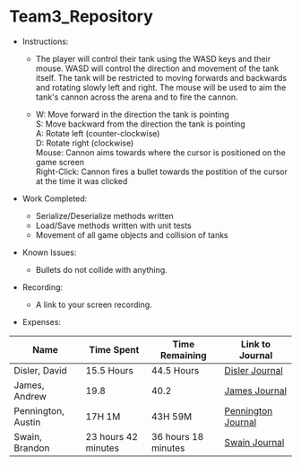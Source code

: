 # Team3_Repository

* Instructions: 
  * The player will control their tank using the WASD keys and their mouse. WASD will control the direction and movement of the tank itself. The tank will be restricted to moving forwards and backwards and rotating slowly left and right. The mouse will be used to aim the tank's cannon across the arena and to fire the cannon.

  * W: Move forward in the direction the tank is pointing  
S: Move backward from the direction the tank is pointing  
A: Rotate left (counter-clockwise)   
D: Rotate right (clockwise)  
Mouse: Cannon aims towards where the cursor is positioned on the game screen   
Right-Click: Cannon fires a bullet towards the postition of the cursor at the time it was clicked  

* Work Completed: 
  * Serialize/Deserialize methods written
  * Load/Save methods written with unit tests
  * Movement of all game objects and collision of tanks
* Known Issues: 
  * Bullets do not collide with anything.
* Recording: 
  * A link to your screen recording.
* Expenses:    

Name | Time Spent | Time Remaining | Link to Journal
------ | ------ | ------ | ------
Disler, David | 15.5 Hours | 44.5 Hours | [Disler Journal](https://github.com/Cps209-Team-3/Team3_Repository/wiki/DislerJournal)
James, Andrew | 19.8 | 40.2 | [James Journal](https://github.com/Cps209-Team-3/Team3_Repository/wiki/JamesJournal)
Pennington, Austin | 17H 1M | 43H 59M | [Pennington Journal](https://github.com/Cps209-Team-3/Team3_Repository/wiki/PenningtonJournal)
Swain, Brandon | 23 hours 42 minutes | 36 hours 18 minutes | [Swain Journal](https://github.com/Cps209-Team-3/Team3_Repository/wiki/SwainJournal)

